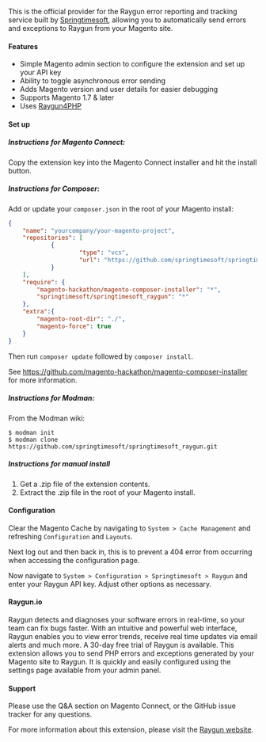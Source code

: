 This is the official provider for the Raygun error reporting and tracking service built by [Springtimesoft](http://springtimesoft.co.nz), allowing you to automatically send errors and exceptions to Raygun from your Magento site.

#### Features

- Simple Magento admin section to configure the extension and set up your API key
- Ability to toggle asynchronous error sending
- Adds Magento version and user details for easier debugging
- Supports Magento 1.7 & later
- Uses [Raygun4PHP](https://github.com/MindscapeHQ/raygun4php)

#### Set up

##### Instructions for Magento Connect:

Copy the extension key into the Magento Connect installer and hit the install button.

##### Instructions for Composer:

Add or update your `composer.json` in the root of your Magento install:

```json
{
    "name": "yourcompany/your-magento-project",
    "repositories": [
            {
                    "type": "vcs",
                    "url": "https://github.com/springtimesoft/springtimesoft_raygun"
            }
    ],
    "require": {
        "magento-hackathon/magento-composer-installer": "*",
        "springtimesoft/springtimesoft_raygun": "*"
    },
    "extra":{
        "magento-root-dir": "./",
        "magento-force": true
    }
}
```

Then run `composer update` followed by `composer install`.

See https://github.com/magento-hackathon/magento-composer-installer for more information.

##### Instructions for Modman:

From the Modman wiki:

    $ modman init
    $ modman clone https://github.com/springtimesoft/springtimesoft_raygun.git

##### Instructions for manual install

1. Get a .zip file of the extension contents.
2. Extract the .zip file in the root of your Magento install.

#### Configuration

Clear the Magento Cache by navigating to `System > Cache Management` and refreshing `Configuration` and `Layouts`.

Next log out and then back in, this is to prevent a 404 error from occurring when accessing the configuration page.

Now navigate to `System > Configuration > Springtimesoft > Raygun` and enter your Raygun API key. Adjust other options as necessary.

#### Raygun.io

Raygun detects and diagnoses your software errors in real-time, so your team can fix bugs faster. With an intuitive and powerful web interface, Raygun enables you to view error trends, receive real time updates via email alerts and much more.
A 30-day free trial of Raygun is available.
This extension allows you to send PHP errors and exceptions generated by your Magento site to Raygun. It is quickly and easily configured using the settings page available from your admin panel.

#### Support

Please use the Q&A section on Magento Connect, or the GitHub issue tracker for any questions.

For more information about this extension, please visit the [Raygun website](http://raygun.io).
